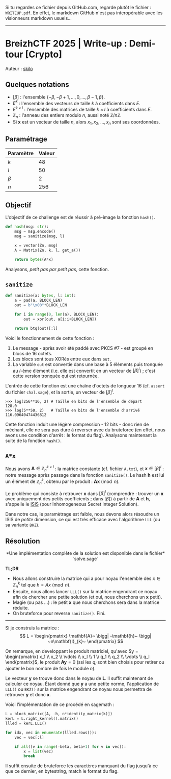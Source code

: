 Si tu regardes ce fichier depuis GitHub.com, regarde plutôt le fichier : `WRITEUP.pdf`. En effet, le markdown GitHub n'est pas interopérable avec les visionneurs markdown usuels...

---

# BreizhCTF 2025 | Write-up : Demi-tour [Crypto]

Auteur : [skilo](https://skilo.sh)

## Quelques notations

- $[\beta]$ : l'ensemble $\{-\beta, -\beta+1, \ldots, 0, \ldots, \beta-1, \beta\}$.
- $E^{k}$ : l'ensemble des vecteurs de taille $k$ à coefficients dans $E$.
- $E^{k \times l}$ : l'ensemble des matrices de taille $k \times l$ à coefficients dans $E$.
- $\mathbb{Z}_{n}$ : l'anneau des entiers modulo $n$, aussi noté $\mathbb{Z}/n\mathbb{Z}$.
- Si $\mathbf{x}$ est un vecteur de taille $n$, alors $x_1, x_2, \ldots, x_n$ sont ses coordonnées.

## Paramétrage

| Paramètre | Valeur |
|-----------|--------|
| $k$       | 48     |
| $l$       | 50     |
| $\beta$   | 2      |
| $n$       | 256    |

## Objectif
L'objectif de ce challenge est de réussir à pré-image la fonction `hash()`.

```python
def hash(msg: str):
    msg = msg.encode()
    msg = sanitize(msg, l)

    x = vector(Zn, msg)
    A = Matrix(Zn, k, l, get_a())

    return bytes(A*x)
```

Analysons, *petit pas par petit pas*, cette fonction.

## `sanitize`

```python
def sanitize(a: bytes, l: int):
    a = pad(a, BLOCK_LEN)
    out = b"\x00"*BLOCK_LEN

    for i in range(0, len(a), BLOCK_LEN):
        out = xor(out, a[i:i+BLOCK_LEN])

    return btq(out)[:l]
```

Voici le fonctionnement de cette fonction : 

1. Le message - après avoir été paddé avec PKCS #7 - est groupé en blocs de 16 octets.
2. Les blocs sont tous XORés entre eux dans `out`.
3. La variable `out` est convertie dans une base à 5 éléments puis tronquée au $l\text{-ème}$ élément (i.e. elle est convertit en un vecteur de $[\beta]^{l}$) ; c'est cette version tronquée qui est retournée.


L'entrée de cette fonction est une chaîne d'octets de longueur 16 (cf. `assert` du fichier `chal.sage`), et la sortie, un vecteur de $[\beta]^l$.

```shell
>>> log(256**16, 2) # Taille en bits de l'ensemble de départ
128.0
>>> log(5**50, 2)   # Taille en bits de l'ensemble d'arrivé
116.09640474436812
```

Cette fonction induit une légère compression - 12 bits - donc rien de méchant, elle ne sera pas dure à reverser avec du bruteforce (en effet, nous avons une condition d'arrêt : le format du flag). Analysons maintenant la suite de la fonction `hash()`.

## `A*x`

Nous avons $\mathbf{A} \in \mathbb{Z}_{n}^{k \times l}$ : la matrice constante (cf. fichier `A.txt`), et $\mathbf{x} \in [\beta]^l$ : notre message après passage dans la fonction `sanitize()`. Le hash $\mathbf{h}$ est lui un élément de $\mathbb{Z}_{n}^k$, obtenu par le produit : $\mathbf{A} \mathbf{x} \pmod n$.

Le problème qui consiste à retrouver $\mathbf{x}$ dans $[\beta]^l$ (comprendre : trouver un $\mathbf{x}$ avec uniquement des petits coefficients ; dans $[\beta]$) à partir de $\mathbf{A}$ et $\mathbf{h}$, s'appelle le [ISIS](https://cryptography101.ca/wp-content/uploads/2025/01/Lattices-2-slides.pdf) (pour Inhomogeneous Secret Integer Solution).

Dans notre cas, le paramètrage est faible, nous devons alors résoudre un ISIS de *petite* dimension, ce qui est très efficace avec l'algorithme `LLL` (ou sa variante `BKZ`).

## Résolution

<p style="text-align: center;">*Une implémentation complète de la solution est disponible dans le fichier* `solve.sage`</p>

**TL;DR**

- Nous allons construire la matrice qui a pour noyau l'ensemble des $x \in \mathbb{Z}_{n}^k$ tel que $h = Ax \pmod n$.
- Ensuite, nous allons lancer `LLL()` sur la matrice engendrant ce noyau afin de chercher une petite solution (et oui, nous cherchons un $\mathbf{x}$ petit).
- Magie (ou pas ...) : le petit $\mathbf{x}$ que nous cherchons sera dans la matrice réduite.
- On bruteforce pour reverse `sanitize()`. Fini.

---

Si je construis la matrice :
$$
L = \begin{pmatrix}
\mathbf{A}~
\bigg| 
-\mathbf{h}~
\bigg| 
~n\mathbf{I}_{k}~
\end{pmatrix}
$$

On remarque, en developpant le produit matriciel, qu'avec $y = \begin{pmatrix} x_1 \\ x_2 \\ \vdots \\ x_l \\ 1 \\ q_1 \\ q_2 \\ \vdots \\ q_l \end{pmatrix}$, le produit $\mathbf{A} \mathbf{y} = 0$ (ssi les $q_i$ sont bien choisis pour retirer ou ajouter le bon nombre de fois le module $n$).

Le vecteur $\mathbf{y}$ se trouve donc dans le noyau de $\mathbf{L}$. Il suffit maintenant de calculer ce noyau. Étant donné que $\mathbf{y}$ a une petite norme, l'application de `LLL()` ou `BKZ()` sur la matrice engendrant ce noyau nous permettra de retrouver $\mathbf{y}$ et donc $\mathbf{x}$.

Voici l'implémentation de ce procédé en sagemath :
```python
L = block_matrix([A, -h, n*identity_matrix(k)])
kerL = L.right_kernel().matrix()
llled = kerL.LLL()

for idx, vec in enumerate(llled.rows()):
    vec = vec[:l]

    if all([v in range(-beta, beta+1) for v in vec]):
        x = list(vec)
        break
```

Il suffit ensuite de bruteforce les caractères manquant du flag jusqu'à ce que ce dernier, en bytestring, match le format du flag.

